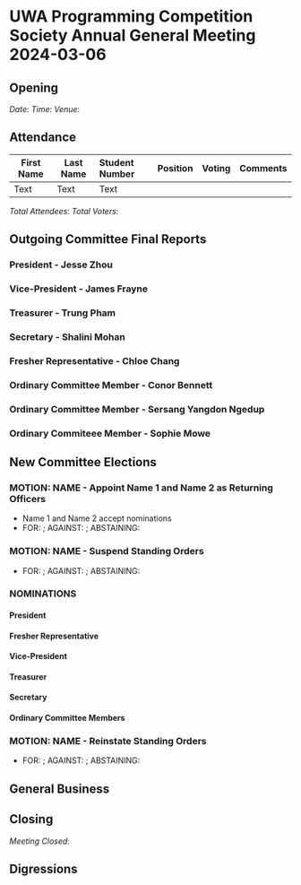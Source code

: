 # UWA Programming Competition Society Annual General Meeting 2024-03-06

## Opening
*Date*:
*Time*:
*Venue*:

## Attendance


| First Name | Last Name | Student Number | Position | Voting | Comments |
| ---------- | --------- |:-------------- | -------- | ------ | -------- |
| Text       | Text      | Text           |          |        |          |

*Total Attendees*:
*Total Voters*:

## Outgoing Committee Final Reports
### President - Jesse Zhou
### Vice-President - James Frayne
### Treasurer - Trung Pham
### Secretary - Shalini Mohan
### Fresher Representative - Chloe Chang
### Ordinary Committee Member - Conor Bennett
### Ordinary Committee Member - Sersang Yangdon Ngedup
### Ordinary Commiteee Member - Sophie Mowe

## New Committee Elections
### MOTION: NAME - Appoint Name 1 and Name 2 as Returning Officers
- Name 1 and Name 2 accept nominations
- FOR: ; AGAINST: ; ABSTAINING:

### MOTION: NAME - Suspend Standing Orders
- FOR: ; AGAINST: ; ABSTAINING:

### NOMINATIONS
#### President
#### Fresher Representative
#### Vice-President
#### Treasurer
#### Secretary
#### Ordinary Committee Members

### MOTION: NAME - Reinstate Standing Orders
- FOR: ; AGAINST: ; ABSTAINING:

## General Business

## Closing
*Meeting Closed*:

## Digressions
